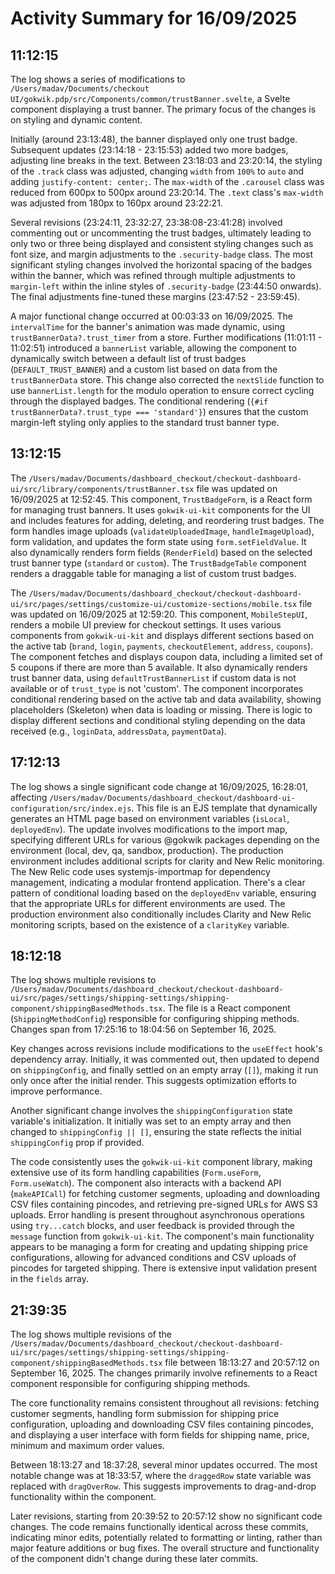 # Activity Summary for 16/09/2025

## 11:12:15
The log shows a series of modifications to `/Users/madav/Documents/checkout UI/gokwik.pdp/src/Components/common/trustBanner.svelte`, a Svelte component displaying a trust banner.  The primary focus of the changes is on styling and dynamic content.

Initially (around 23:13:48), the banner displayed only one trust badge. Subsequent updates (23:14:18 - 23:15:53) added two more badges, adjusting line breaks in the text.  Between 23:18:03 and 23:20:14, the styling of the `.track` class was adjusted, changing `width` from `100%` to `auto` and adding `justify-content: center;`. The `max-width` of the `.carousel` class was reduced from 600px to 500px around 23:20:14. The  `.text` class's `max-width` was adjusted from 180px to 160px around 23:22:21.

Several revisions (23:24:11, 23:32:27, 23:38:08-23:41:28) involved commenting out or uncommenting the trust badges, ultimately leading to only two or three being displayed and consistent styling changes such as font size,  and margin adjustments to the `.security-badge` class.  The most significant styling changes involved the horizontal spacing of the badges within the banner, which was refined through multiple adjustments to `margin-left` within the inline styles of `.security-badge` (23:44:50 onwards).  The final adjustments fine-tuned these margins (23:47:52 - 23:59:45).

A major functional change occurred at 00:03:33 on 16/09/2025. The `intervalTime` for the banner's animation was made dynamic, using `trustBannerData?.trust_timer` from a store.  Further modifications (11:01:11 - 11:02:51) introduced a `bannerList` variable, allowing the component to dynamically switch between a default list of trust badges (`DEFAULT_TRUST_BANNER`) and a custom list based on data from the `trustBannerData` store.  This change also corrected the `nextSlide` function to use `bannerList.length` for the modulo operation to ensure correct cycling through the displayed badges.  The conditional rendering (`{#if trustBannerData?.trust_type === 'standard'}`) ensures that the custom margin-left styling only applies to the standard trust banner type.


## 13:12:15
The `/Users/madav/Documents/dashboard_checkout/checkout-dashboard-ui/src/library/components/trustBanner.tsx` file was updated on 16/09/2025 at 12:52:45.  This component, `TrustBadgeForm`,  is a React form for managing trust banners.  It uses `gokwik-ui-kit` components for the UI and includes features for adding, deleting, and reordering trust badges.  The form handles image uploads (`validateUploadedImage`, `handleImageUpload`), form validation, and updates the form state using `form.setFieldValue`.  It also dynamically renders form fields (`RenderField`) based on the selected trust banner type (`standard` or `custom`).  The `TrustBadgeTable` component renders a draggable table for managing a list of custom trust badges.


The `/Users/madav/Documents/dashboard_checkout/checkout-dashboard-ui/src/pages/settings/customize-ui/customize-sections/mobile.tsx` file was updated on 16/09/2025 at 12:59:20. This component, `MobileStepUI`, renders a mobile UI preview for checkout settings. It uses various components from `gokwik-ui-kit` and displays different sections based on the active tab (`brand`, `login`, `payments`, `checkoutElement`, `address`, `coupons`).  The component fetches and displays coupon data, including a limited set of 5 coupons if there are more than 5 available.  It also dynamically renders trust banner data, using `defaultTrustBannerList` if custom data is not available or of `trust_type` is not 'custom'.  The component incorporates conditional rendering based on the active tab and data availability, showing placeholders (Skeleton) when data is loading or missing.  There is logic to display different sections and conditional styling depending on the data received (e.g., `loginData`, `addressData`, `paymentData`).


## 17:12:13
The log shows a single significant code change at 16/09/2025, 16:28:01, affecting `/Users/madav/Documents/dashboard_checkout/dashboard-ui-configuration/src/index.ejs`.  This file is an EJS template that dynamically generates an HTML page based on environment variables (`isLocal`, `deployedEnv`). The update involves modifications to the import map, specifying different URLs for various @gokwik packages depending on the environment (local, dev, qa, sandbox, production).  The production environment includes additional scripts for clarity and New Relic monitoring.  The New Relic code uses systemjs-importmap for dependency management, indicating a modular frontend application.  There's a clear pattern of conditional loading based on the `deployedEnv` variable, ensuring that the appropriate URLs for different environments are used.  The production environment also conditionally includes Clarity and New Relic monitoring scripts, based on the existence of a `clarityKey` variable.


## 18:12:18
The log shows multiple revisions to `/Users/madav/Documents/dashboard_checkout/checkout-dashboard-ui/src/pages/settings/shipping-settings/shipping-component/shippingBasedMethods.tsx`.  The file is a React component (`ShippingMethodConfig`) responsible for configuring shipping methods.  Changes span from 17:25:16 to 18:04:56 on September 16, 2025.

Key changes across revisions include modifications to the `useEffect` hook's dependency array. Initially, it was commented out, then updated to depend on `shippingConfig`, and finally settled on an empty array (`[]`), making it run only once after the initial render.  This suggests optimization efforts to improve performance.

Another significant change involves the `shippingConfiguration` state variable's initialization. It initially was set to an empty array and  then changed to `shippingConfig || []`, ensuring the state reflects the initial `shippingConfig` prop if provided.

The code consistently uses the `gokwik-ui-kit` component library, making extensive use of its form handling capabilities (`Form.useForm`, `Form.useWatch`).  The component also interacts with a backend API (`makeAPICall`) for fetching customer segments, uploading and downloading CSV files containing pincodes, and retrieving pre-signed URLs for AWS S3 uploads. Error handling is present throughout asynchronous operations using `try...catch` blocks, and user feedback is provided through the `message` function from `gokwik-ui-kit`.  The component's main functionality appears to be managing a form for creating and updating shipping price configurations, allowing for advanced conditions and CSV uploads of pincodes for targeted shipping.  There is extensive input validation present in the `fields` array.


## 21:39:35
The log shows multiple revisions of the `/Users/madav/Documents/dashboard_checkout/checkout-dashboard-ui/src/pages/settings/shipping-settings/shipping-component/shippingBasedMethods.tsx` file between 18:13:27 and 20:57:12 on September 16, 2025.  The changes primarily involve refinements to a React component responsible for configuring shipping methods.

The core functionality remains consistent throughout all revisions: fetching customer segments, handling form submission for shipping price configuration, uploading and downloading CSV files containing pincodes, and displaying a user interface with form fields for shipping name, price, minimum and maximum order values.

Between 18:13:27 and 18:37:28, several minor updates occurred.  The most notable change was at 18:33:57, where the `draggedRow` state variable was replaced with `dragOverRow`. This suggests improvements to drag-and-drop functionality within the component.


Later revisions, starting from 20:39:52 to 20:57:12 show no significant code changes. The code remains functionally identical across these commits, indicating minor edits, potentially related to formatting or linting, rather than major feature additions or bug fixes.  The overall structure and functionality of the component didn't change during these later commits.
